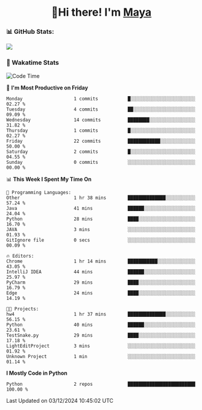  <h1 align="center">👋Hi there! I'm <a href="https://liumyblog.cn">Maya</a></h1>

### 📊 GitHub Stats:
<p href="https://github.com/anuraghazra/github-readme-stats">
<img align="left" src="https://github-readme-stats.vercel.app/api?username=liumy-lay&show_icons=true&title_color=ffffff&icon_color=ffffff&text_color=ffffff&bg_color=D80835&hide_title=true" />
</p>
<br clear="left"/>

### 🚀 Wakatime Stats
<!--START_SECTION:waka-->
![Code Time](http://img.shields.io/badge/Code%20Time-147%20hrs%2032%20mins-blue)

📅 **I'm Most Productive on Friday** 

```text
Monday                   1 commits           █░░░░░░░░░░░░░░░░░░░░░░░░   02.27 % 
Tuesday                  4 commits           ██░░░░░░░░░░░░░░░░░░░░░░░   09.09 % 
Wednesday                14 commits          ████████░░░░░░░░░░░░░░░░░   31.82 % 
Thursday                 1 commits           █░░░░░░░░░░░░░░░░░░░░░░░░   02.27 % 
Friday                   22 commits          ████████████░░░░░░░░░░░░░   50.00 % 
Saturday                 2 commits           █░░░░░░░░░░░░░░░░░░░░░░░░   04.55 % 
Sunday                   0 commits           ░░░░░░░░░░░░░░░░░░░░░░░░░   00.00 % 
```


📊 **This Week I Spent My Time On** 

```text
💬 Programming Languages: 
Other                    1 hr 38 mins        ██████████████░░░░░░░░░░░   57.24 % 
Java                     41 mins             ██████░░░░░░░░░░░░░░░░░░░   24.04 % 
Python                   28 mins             ████░░░░░░░░░░░░░░░░░░░░░   16.70 % 
JAVA                     3 mins              ░░░░░░░░░░░░░░░░░░░░░░░░░   01.93 % 
GitIgnore file           0 secs              ░░░░░░░░░░░░░░░░░░░░░░░░░   00.09 % 

🔥 Editors: 
Chrome                   1 hr 14 mins        ███████████░░░░░░░░░░░░░░   43.05 % 
IntelliJ IDEA            44 mins             ██████░░░░░░░░░░░░░░░░░░░   25.97 % 
PyCharm                  29 mins             ████░░░░░░░░░░░░░░░░░░░░░   16.79 % 
Edge                     24 mins             ████░░░░░░░░░░░░░░░░░░░░░   14.19 % 

🐱‍💻 Projects: 
hw4                      1 hr 37 mins        ██████████████░░░░░░░░░░░   56.15 % 
Python                   40 mins             ██████░░░░░░░░░░░░░░░░░░░   23.61 % 
TestSnake.py             29 mins             ████░░░░░░░░░░░░░░░░░░░░░   17.18 % 
LightEditProject         3 mins              ░░░░░░░░░░░░░░░░░░░░░░░░░   01.92 % 
Unknown Project          1 min               ░░░░░░░░░░░░░░░░░░░░░░░░░   01.14 % 
```

**I Mostly Code in Python** 

```text
Python                   2 repos             █████████████████████████   100.00 % 
```




 Last Updated on 03/12/2024 10:45:02 UTC
<!--END_SECTION:waka-->
